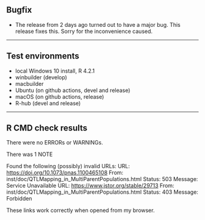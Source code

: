 ## Bugfix

- The release from 2 days ago turned out to have a major bug. This release fixes this. Sorry for the inconvenience caused. 

----

## Test environments

* local Windows 10 install, R 4.2.1
* winbuilder (develop)
* macbuilder
* Ubuntu (on github actions, devel and release)
* macOS (on github actions, release)
* R-hub (devel and release)

----

## R CMD check results

There were no ERRORs or WARNINGs.

There was 1 NOTE

Found the following (possibly) invalid URLs:
  URL: https://doi.org/10.1073/pnas.1100465108
    From: inst/doc/QTLMapping_in_MultiParentPopulations.html
    Status: 503
    Message: Service Unavailable
  URL: https://www.jstor.org/stable/29713
    From: inst/doc/QTLMapping_in_MultiParentPopulations.html
    Status: 403
    Message: Forbidden
  
These links work correctly when opened from my browser.
